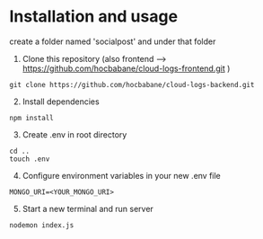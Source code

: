 # Installation and usage
create a folder named 'socialpost' and under that folder
1. Clone this repository (also frontend --> https://github.com/hocbabane/cloud-logs-frontend.git )
```
git clone https://github.com/hocbabane/cloud-logs-backend.git
```
2. Install dependencies
```
npm install
```
3. Create .env in root directory
```
cd ..
touch .env
```
4. Configure environment variables in your new .env file
```
MONGO_URI=<YOUR_MONGO_URI> 
```
5. Start a new terminal and run server
```
nodemon index.js
```

